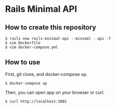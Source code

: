# Rails Minimal API
## How to create this repository
```
$ rails new rails-minimal-api --minimal --api -T
$ vim Dockerfile
$ vim docker-compose.yml
```
## How to use
First, git clone, and docker-compose up.  
```
$ docker-compose up
```  
Then, you can open app on your browser or curl.
```
$ curl http://localhost:3001
```

